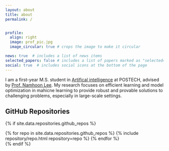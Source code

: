 ```yaml
---
layout: about
title: about
permalink: /


profile:
  align: right
  image: prof_pic.jpg
  image_circular: true # crops the image to make it circular

news: true  # includes a list of news items
selected_papers: false # includes a list of papers marked as "selected={true}"
social: true  # includes social icons at the bottom of the page
---
```


I am a first-year M.S. student in [Artifical intelligence](https://ai.postech.ac.kr/main/index) at POSTECH, advised by [Prof. Namhoon Lee](https://namhoonlee.github.io). My research focuses on efficient learning and model optimization in mahicne learning to provide robust and provable solutions to challenging problems, especially in large-scale settings.


## GitHub Repositories

{% if site.data.repositories.github_repos %}
<div class="repositories d-flex flex-wrap flex-md-row flex-column justify-content-between align-items-center">
  {% for repo in site.data.repositories.github_repos %}
    {% include repository/repo.html repository=repo %}
  {% endfor %}
</div>
{% endif %}